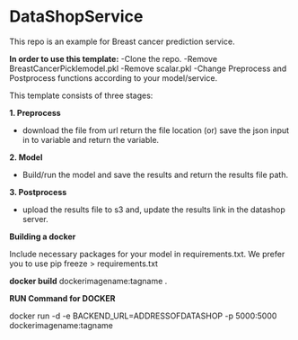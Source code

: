 # DataShopService

This repo is an example for Breast cancer prediction service. 

**In order to use this template:**
-Clone the repo.
-Remove BreastCancerPicklemodel.pkl
-Remove scalar.pkl
-Change Preprocess and Postprocess functions according to your model/service.


This template consists of three stages:

**1. Preprocess**

- download the file from url return the file location (or) save the json input in to variable and return the variable.
 
**2. Model**

- Build/run the model and save the results and return the results file path. 

**3. Postprocess**

- upload the results file to s3 and, update the results link in the datashop server. 

**Building a docker**

Include necessary packages for your model in requirements.txt. We prefer you to use pip freeze > requirements.txt 


**docker build** dockerimagename:tagname .

**RUN Command for DOCKER**

docker run -d -e BACKEND_URL=ADDRESSOFDATASHOP -p 5000:5000 dockerimagename:tagname
